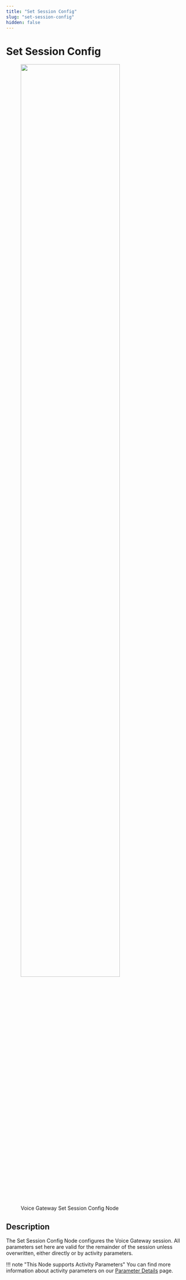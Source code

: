 ```yaml
---
title: "Set Session Config"
slug: "set-session-config"
hidden: false
---
```


# Set Session Config

<figure>
  <img class="image-center" src="{{config.site_url}}ai/flow-nodes/images/vg/set-session-config.png" width="80%" />
  <figcaption>Voice Gateway Set Session Config Node</figcaption>
</figure>

## Description
<div class="divider"></div>
The Set Session Config Node configures the Voice Gateway session. All parameters set here are valid for the remainder of the session unless overwritten, either directly or by activity parameters.

!!! note "This Node supports Activity Parameters"
    You can find more information about activity parameters on our [Parameter Details](parameter-details.md) page.